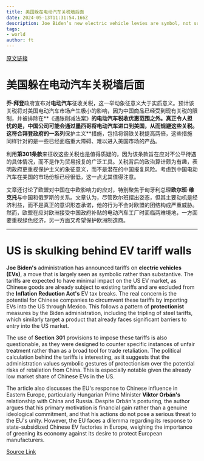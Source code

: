 ```yaml
---
title: 美国躲在电动汽车关税墙后面
date: 2024-05-13T11:31:54.166Z
description: Joe Biden’s new electric vehicle levies are symbol, not substance
tags: 
- world
author: ft
---
```


[原文链接](https://ft.com/content/c23932c2-86c9-459a-a564-00578e590c80)

# 美国躲在电动汽车关税墙后面

**乔·拜登**政府宣布对**电动汽车**征收关税，这一举动象征意义大于实质意义。预计该关税将对美国电动汽车市场产生极小的影响，因为中国商品已经受到现有关税的限制，并被排除在**《通胀削减法案》**的电动汽车税收优惠范围之外。真正令人担忧的是，中国公司可能会通过墨西哥将电动汽车进口到美国，从而规避这些关税。这符合拜登政府的一系列**保护主义**措施，包括将钢铁关税提高两倍，这些措施同样针对的是一些已经面临重大障碍、难以进入美国市场的产品。

利用**第301条款**来征收这些关税也是值得质疑的，因为该条款旨在应对不公平待遇的具体情况，而不是作为贸易报复的广泛工具。关税背后的政治算计颇为有趣，表明政府更重视保护主义的象征意义，而不是潜在的中国报复风险。考虑到中国电动汽车在美国的市场份额已经很低，这一点尤其值得注意。

文章还讨论了欧盟对中国在中欧影响力的应对，特别聚焦于匈牙利总理**欧尔班·维克托**与中国和俄罗斯的关系。文章认为，尽管欧尔班摆出姿态，但其主要动机是经济利益，而不是真正的意识形态承诺，他的行为不会对欧盟的团结构成严重威胁。然而，欧盟在应对欧洲接受中国政府补贴的电动汽车工厂时面临两难境地，一方面要重视绿色经济，另一方面又希望保护欧洲制造商。

---

# US is skulking behind EV tariff walls

**Joe Biden's** administration has announced tariffs on **electric vehicles (EVs)**, a move that is largely seen as symbolic rather than substantive. The tariffs are expected to have minimal impact on the US EV market, as Chinese goods are already subject to existing tariffs and are excluded from the **Inflation Reduction Act's** EV tax breaks. The real concern is the potential for Chinese companies to circumvent these tariffs by importing EVs into the US through Mexico. This follows a pattern of **protectionist** measures by the Biden administration, including the tripling of steel tariffs, which similarly target a product that already faces significant barriers to entry into the US market. 

The use of **Section 301** provisions to impose these tariffs is also questionable, as they were designed to counter specific instances of unfair treatment rather than as a broad tool for trade retaliation. The political calculation behind the tariffs is interesting, as it suggests that the administration values symbolic gestures of protectionism over the potential risks of retaliation from China. This is especially notable given the already low market share of Chinese EVs in the US. 

The article also discusses the EU's response to Chinese influence in Eastern Europe, particularly Hungarian Prime Minister **Viktor Orbán's** relationship with China and Russia. Despite Orbán's posturing, the author argues that his primary motivation is financial gain rather than a genuine ideological commitment, and that his actions do not pose a serious threat to the EU's unity. However, the EU faces a dilemma regarding its response to state-subsidized Chinese EV factories in Europe, weighing the importance of greening its economy against its desire to protect European manufacturers.

[Source Link](https://ft.com/content/c23932c2-86c9-459a-a564-00578e590c80)

